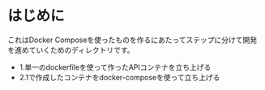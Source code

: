 # はじめに 
これはDocker Composeを使ったものを作るにあたってステップに分けて開発を進めていくためのディレクトリです。
- 1.単一のdockerfileを使って作ったAPIコンテナを立ち上げる
- 2.1で作成したコンテナをdocker-composeを使って立ち上げる
